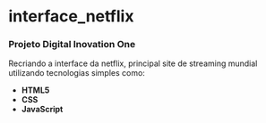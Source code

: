 # interface_netflix
<h3>Projeto Digital Inovation One</h3>

<p>Recriando a interface da netflix, principal site de streaming mundial utilizando tecnologias simples como:</p>
<ul>
  <li><strong>HTML5</strong></li>
  <li><strong>CSS</strong></li>
  <li><strong>JavaScript</strong></li>
</ul>

